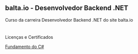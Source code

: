 ## balta.io - Desenvolvedor Backend .NET

Curso da carreira Desenvolvedor Backend .NET do site balta.io
#
Licenças e Certificados

<div>
  <a href="https://balta.io/certificados/b43d8721-12ce-487d-928e-2d764025fdca">Fundamento do C#</a>
</div>





